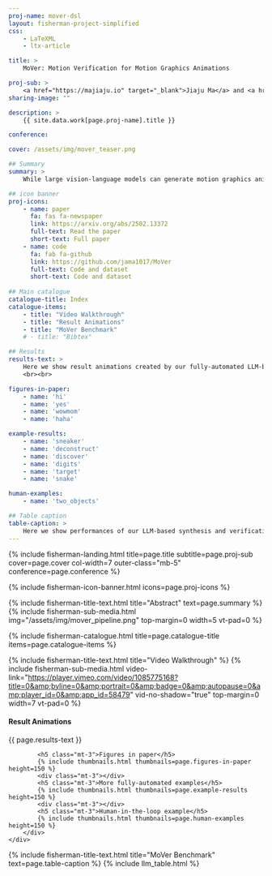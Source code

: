 ```yaml
---
proj-name: mover-dsl
layout: fisherman-project-simplified
css: 
    - LaTeXML
    - ltx-article

title: > 
    MoVer: Motion Verification for Motion Graphics Animations

proj-sub: >
    <a href="https://majiaju.io" target="_blank">Jiaju Ma</a> and <a href="http://graphics.stanford.edu/~maneesh/" target="_blank">Maneesh Agrawala</a>
sharing-image: ""

description: >
    {{ site.data.work[page.proj-name].title }}

conference:

cover: /assets/img/mover_teaser.png

## Summary
summary: >
    While large vision-language models can generate motion graphics animations from text prompts, they regularly fail to include all spatio-temporal properties described in the prompt. We introduce MoVer, a motion verification DSL based on first-order logic that can check spatio-temporal properties of a motion graphics animation. We identify a general set of such properties that people commonly use to describe animations (e.g., the direction and timing of motions, the relative positioning of objects, etc.). We implement these properties as predicates in MoVer and provide an execution engine that can apply a MoVer program to any input SVG-based motion graphics animation. We then demonstrate how MoVer can be used in an LLM-based synthesis and verification pipeline for iteratively refining motion graphics animations. Given a text prompt, our pipeline synthesizes a motion graphics animation and a corresponding MoVer program. Executing the verification program on the animation yields a report of the predicates that failed and the report can be automatically fed back to LLM to iteratively correct the animation. To evaluate our pipeline, we build a synthetic dataset of 5600 text prompts paired with ground truth MoVer verification programs. We find that while our LLM-based pipeline is able to automatically generate a correct motion graphics animation for 58.8% of the test prompts without any iteration, this number raises to 93.6% with up to 50 correction iterations.

## icon banner
proj-icons:
    - name: paper
      fa: fas fa-newspaper
      link: https://arxiv.org/abs/2502.13372
      full-text: Read the paper
      short-text: Full paper
    - name: code
      fa: fab fa-github
      link: https://github.com/jama1017/MoVer
      full-text: Code and dataset
      short-text: Code and dataset
      
## Main catalogue
catalogue-title: Index
catalogue-items:
    - title: "Video Walkthrough"
    - title: "Result Animations"
    - title: "MoVer Benchmark"
    # - title: "Bibtex"

## Results
results-text: >
    Here we show result animations created by our fully-automated LLM-based generation pipeline. Click on an image below to see the iterations and the final result.
    <br><br>

figures-in-paper:
    - name: 'hi'
    - name: 'yes'
    - name: 'wowmom'
    - name: 'haha'

example-results:
    - name: 'sneaker'
    - name: 'deconstruct'
    - name: 'discover'
    - name: 'digits'
    - name: 'target'
    - name: 'snake'

human-examples:
    - name: 'two_objects'

## Table caption
table-caption: >
    Here we show performances of our LLM-based synthesis and verification pipeline on our dataset with 5600 motion graphics prompts with different LLMs. We report the number that requires 0 correction iterations (pass@0), the number that requires 1 to 49 iterations (pass@1+), and the number that fails after 49 iterations. We report the average number of iterations and their min-max ranges for the pass@1+ prompts. We exclude failed prompts from these metrics. We sort the models below by the overall fail rate (lower is better). <i>We thank <a href="https://lukewys.github.io/" target="_blank"><b>Yusong Wu</b></a> for helping with running the experiments.</i>
---
```


<!-- landing -->
{% include fisherman-landing.html title=page.title subtitle=page.proj-sub cover=page.cover col-width=7 outer-class="mb-5" conference=page.conference %}

<!-- icon banner -->
{% include fisherman-icon-banner.html icons=page.proj-icons %}

<!-- overview -->
{% include fisherman-title-text.html title="Abstract" text=page.summary %}
{% include fisherman-sub-media.html img="/assets/img/mover_pipeline.png" top-margin=0 width=5 vt-pad=0 %}

<!-- main catalogue -->
{% include fisherman-catalogue.html title=page.catalogue-title items=page.catalogue-items %}

<!-- Video -->
{% include fisherman-title-text.html title="Video Walkthrough" %}
{% include fisherman-sub-media.html video-link="https://player.vimeo.com/video/1085775168?title=0&amp;byline=0&amp;portrait=0&amp;badge=0&amp;autopause=0&amp;player_id=0&amp;app_id=58479" vid-no-shadow="true" top-margin=0 width=7 vt-pad=0 %}

<!-- results -->
<div id="result-animations" class="py-3 mt-5">
    <div class="row justify-content-center mt-0 pt-0">
        <div class="col-10 col-lg-7 mt-0 pt-0 rubik">
            <div   class="title-bar"></div>
            <h4 class="text-left">Result Animations</h4>
            <p>{{ page.results-text }}</p>

            <h5 class="mt-3">Figures in paper</h5>
            {% include thumbnails.html thumbnails=page.figures-in-paper height=150 %}
            <div class="mt-3"></div>
            <h5 class="mt-3">More fully-automated examples</h5>
            {% include thumbnails.html thumbnails=page.example-results height=150 %}
            <div class="mt-3"></div>
            <h5 class="mt-3">Human-in-the-loop example</h5>
            {% include thumbnails.html thumbnails=page.human-examples height=150 %}
        </div>
    </div>
</div>


<!-- Tables -->
{% include fisherman-title-text.html title="MoVer Benchmark" text=page.table-caption %}
{% include llm_table.html %}

<div class="mt-5" style="height:10px"></div>

